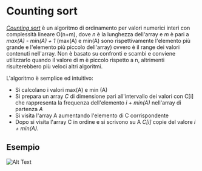 # Counting sort

*[Counting sort](/src/main/java/model/algorithm/CountingSort/CountingSort.java)* è un algoritmo di ordinamento per valori numerici interi con complessità lineare O(n+m), dove *n* è la lunghezza dell'array e *m* è pari a *max(A) - min(A) + 1* (max(A) e min(A) sono rispettivamente l'elemento più grande e l'elemento più piccolo dell'array) ovvero è il range dei valori contenuti nell'array. Non è basato su confronti e scambi e conviene utilizzarlo quando il valore di m è piccolo rispetto a n, altrimenti risulterebbero più veloci altri algoritmi.

L'algoritmo è semplice ed intuitivo: 
* Si calcolano i valori max(A) e min (A)
* Si prepara un array *C* di dimensione pari all'intervallo dei valori con C[i] che rappresenta la frequenza dell'elemento *i + min(A)* nell'array di partenza *A*
* Si visita l'array A aumentando l'elemento di C corrispondente
* Dopo si visita l'array C in ordine e si scrivono su A *C[i]* copie del valore *i + min(A)*.

## Esempio

![Alt Text](https://www.codesdope.com/staticroot/images/algorithm/count1.gif)
